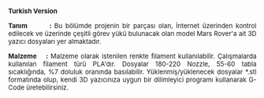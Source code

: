 <b><font size="2">Turkish Version</font></b><p align="justify"><b>
<font size="2">Tanım&nbsp;&nbsp;&nbsp;&nbsp;&nbsp;&nbsp;&nbsp; : </font></b>
<font size="2">Bu bölümde projenin bir parçası olan, İnternet üzerinden kontrol edilecek ve üzerinde çeşitli görev yükü bulunacak olan model Mars Rover'a ait 3D yazıcı dosyaları yer almaktadır.
</font></p>
<p align="justify"><b><font size="2">Malzeme&nbsp;&nbsp;&nbsp; :</font></b><font size="2"> Malzeme olarak istenilen renkte filament kullanılabilir. Çalışmalarda kullanılan filament türü PLA'dır. Dosyalar 180-220 Nozzle, 55-60 tabla sıcaklığında, %7 doluluk oranında basılabilir. 
Yüklenmiş/yüklenecek dosyalar *.stl formatında olup, kendi 3D yazıcınıza uygun bir 
dilimleyici programı kullanarak G-Code üretebilirsiniz.</font></p>
